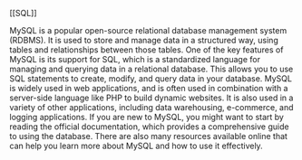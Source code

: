 [[SQL]]

MySQL is a popular open-source relational database management system (RDBMS). It is used to store and manage data in a structured way, using tables and relationships between those tables. One of the key features of MySQL is its support for SQL, which is a standardized language for managing and querying data in a relational database. This allows you to use SQL statements to create, modify, and query data in your database. MySQL is widely used in web applications, and is often used in combination with a server-side language like PHP to build dynamic websites. It is also used in a variety of other applications, including data warehousing, e-commerce, and logging applications. If you are new to MySQL, you might want to start by reading the official documentation, which provides a comprehensive guide to using the database. There are also many resources available online that can help you learn more about MySQL and how to use it effectively.
